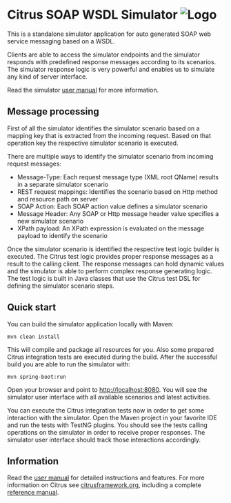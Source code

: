Citrus SOAP WSDL Simulator ![Logo][1]
================

This is a standalone simulator application for auto generated SOAP web service messaging based on a WSDL.

Clients are able to access the simulator endpoints and the simulator responds with predefined response
messages according to its scenarios. The simulator response logic is very powerful and enables us to simulate 
any kind of server interface.

Read the simulator [user manual](https://citrusframework.org/citrus-simulator/) for more information.

Message processing
---------

First of all the simulator identifies the simulator scenario based on a mapping key that is extracted from the incoming request. Based
on that operation key the respective simulator scenario is executed.

There are multiple ways to identify the simulator scenario from incoming request messages:

* Message-Type: Each request message type (XML root QName) results in a separate simulator scenario
* REST request mappings: Identifies the scenario based on Http method and resource path on server
* SOAP Action: Each SOAP action value defines a simulator scenario
* Message Header: Any SOAP or Http message header value specifies a new simulator scenario
* XPath payload: An XPath expression is evaluated on the message payload to identify the scenario

Once the simulator scenario is identified the respective test logic builder is executed. The Citrus test logic provides
proper response messages as a result to the calling client. The response messages can hold dynamic values and the
simulator is able to perform complex response generating logic. The test logic is built in Java classes that use the Citrus test
DSL for defining the simulator scenario steps.

Quick start
---------

You can build the simulator application locally with Maven:

```
mvn clean install
```

This will compile and package all resources for you. Also some prepared Citrus integration tests are executed during the build. 
After the successful build you are able to run the simulator with:

```
mvn spring-boot:run
```

Open your browser and point to [http://localhost:8080](http://localhost:8080). You will see the simulator user interface with all available scenarios and 
latest activities. 

You can execute the Citrus integration tests now in order to get some interaction with the simulator. Open the Maven project in your favorite IDE and
run the tests with TestNG plugins. You should see the tests calling operations on the simulator in order to receive proper responses. The simulator user interface should track those
interactions accordingly.

Information
---------

Read the [user manual](https://citrusframework.org/citrus-simulator/) for detailed instructions and features.
For more information on Citrus see [citrusframework.org][2], including a complete [reference manual][3].

 [1]: https://citrusframework.org/img/brand-logo.png "Citrus"
 [2]: https://citrusframework.org
 [3]: https://citrusframework.org/reference/html/
